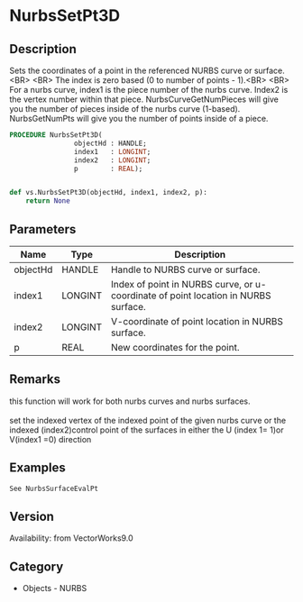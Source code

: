 # NurbsSetPt3D

## Description
Sets the coordinates of a point in the referenced NURBS curve or surface.&lt;BR&gt;
&lt;BR&gt;
The index is zero based (0 to number of points - 1).&lt;BR&gt;
&lt;BR&gt;
For a nurbs curve, index1 is the piece number of the nurbs curve. Index2 is the vertex number within that piece. NurbsCurveGetNumPieces will give you the number of pieces inside of the nurbs curve (1-based). NurbsGetNumPts will give you the number of points inside of a piece.

```pascal
PROCEDURE NurbsSetPt3D(
				objectHd : HANDLE;
				index1   : LONGINT;
				index2   : LONGINT;
				p        : REAL);
```

```python

def vs.NurbsSetPt3D(objectHd, index1, index2, p):
    return None
```

## Parameters
|Name|Type|Description|
|---|---|---|
|objectHd|HANDLE|Handle to NURBS curve or surface.|
|index1|LONGINT|Index of point in NURBS curve, or u-coordinate of point location in NURBS surface.|
|index2|LONGINT|V-coordinate of point location in NURBS surface.|
|p|REAL|New coordinates for the point.|

## Remarks
this function will work for both nurbs curves and nurbs surfaces.<BR>
<BR>
set the indexed vertex of the indexed point of the given nurbs curve or the indexed (index2)control point of the surfaces in either the U (index 1= 1)or V(index1 =0) direction

## Examples
```pascal
See NurbsSurfaceEvalPt
```

## Version
Availability: from VectorWorks9.0
## Category
* Objects - NURBS

